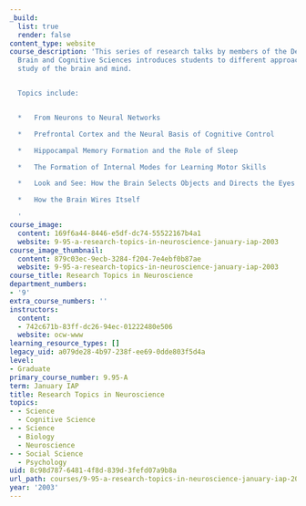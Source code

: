 ```yaml
---
_build:
  list: true
  render: false
content_type: website
course_description: 'This series of research talks by members of the Department of
  Brain and Cognitive Sciences introduces students to different approaches to the
  study of the brain and mind.


  Topics include:


  *   From Neurons to Neural Networks

  *   Prefrontal Cortex and the Neural Basis of Cognitive Control

  *   Hippocampal Memory Formation and the Role of Sleep

  *   The Formation of Internal Modes for Learning Motor Skills

  *   Look and See: How the Brain Selects Objects and Directs the Eyes

  *   How the Brain Wires Itself

  '
course_image:
  content: 169f6a44-8446-e5df-dc74-55522167b4a1
  website: 9-95-a-research-topics-in-neuroscience-january-iap-2003
course_image_thumbnail:
  content: 879c03ec-9ecb-3284-f204-7e4ebf0b87ae
  website: 9-95-a-research-topics-in-neuroscience-january-iap-2003
course_title: Research Topics in Neuroscience
department_numbers:
- '9'
extra_course_numbers: ''
instructors:
  content:
  - 742c671b-83ff-dc26-94ec-01222480e506
  website: ocw-www
learning_resource_types: []
legacy_uid: a079de28-4b97-238f-ee69-0dde803f5d4a
level:
- Graduate
primary_course_number: 9.95-A
term: January IAP
title: Research Topics in Neuroscience
topics:
- - Science
  - Cognitive Science
- - Science
  - Biology
  - Neuroscience
- - Social Science
  - Psychology
uid: 8c98d787-6481-4f8d-839d-3fefd07a9b8a
url_path: courses/9-95-a-research-topics-in-neuroscience-january-iap-2003
year: '2003'
---
```

